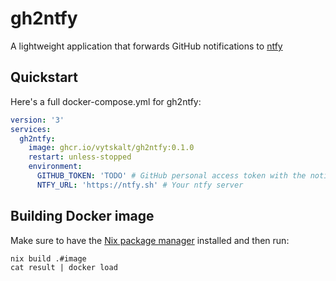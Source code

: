 # gh2ntfy

A lightweight application that forwards GitHub notifications to [ntfy](https://github.com/binwiederhier/ntfy)

## Quickstart

Here's a full docker-compose.yml for gh2ntfy:

```yaml
version: '3'
services:
  gh2ntfy:
    image: ghcr.io/vytskalt/gh2ntfy:0.1.0
    restart: unless-stopped
    environment:
      GITHUB_TOKEN: 'TODO' # GitHub personal access token with the notifications and repo scopes. Get one at https://github.com/settings/tokens
      NTFY_URL: 'https://ntfy.sh' # Your ntfy server
```

## Building Docker image

Make sure to have the [Nix package manager](https://nixos.org/download/) installed and then run:

```console
nix build .#image
cat result | docker load
```
